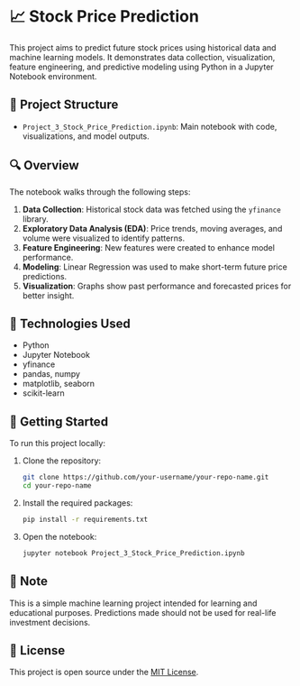
# 📈 Stock Price Prediction

This project aims to predict future stock prices using historical data and machine learning models. It demonstrates data collection, visualization, feature engineering, and predictive modeling using Python in a Jupyter Notebook environment.

## 📂 Project Structure

- `Project_3_Stock_Price_Prediction.ipynb`: Main notebook with code, visualizations, and model outputs.

## 🔍 Overview

The notebook walks through the following steps:

1. **Data Collection**: Historical stock data was fetched using the `yfinance` library.
2. **Exploratory Data Analysis (EDA)**: Price trends, moving averages, and volume were visualized to identify patterns.
3. **Feature Engineering**: New features were created to enhance model performance.
4. **Modeling**: Linear Regression was used to make short-term future price predictions.
5. **Visualization**: Graphs show past performance and forecasted prices for better insight.

## 🧰 Technologies Used

- Python
- Jupyter Notebook
- yfinance
- pandas, numpy
- matplotlib, seaborn
- scikit-learn

## 🚀 Getting Started

To run this project locally:

1. Clone the repository:

   ```bash
   git clone https://github.com/your-username/your-repo-name.git
   cd your-repo-name
   ```

2. Install the required packages:

   ```bash
   pip install -r requirements.txt
   ```

3. Open the notebook:

   ```bash
   jupyter notebook Project_3_Stock_Price_Prediction.ipynb
   ```

## 📌 Note

This is a simple machine learning project intended for learning and educational purposes. Predictions made should not be used for real-life investment decisions.

## 📄 License

This project is open source under the [MIT License](LICENSE).
